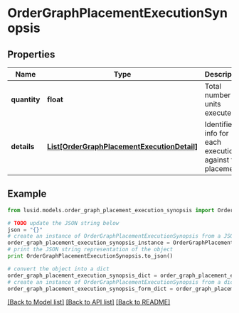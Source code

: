 # OrderGraphPlacementExecutionSynopsis


## Properties
Name | Type | Description | Notes
------------ | ------------- | ------------- | -------------
**quantity** | **float** | Total number of units executed. | 
**details** | [**List[OrderGraphPlacementExecutionDetail]**](OrderGraphPlacementExecutionDetail.md) | Identifiers info for each execution against this placement. | 

## Example

```python
from lusid.models.order_graph_placement_execution_synopsis import OrderGraphPlacementExecutionSynopsis

# TODO update the JSON string below
json = "{}"
# create an instance of OrderGraphPlacementExecutionSynopsis from a JSON string
order_graph_placement_execution_synopsis_instance = OrderGraphPlacementExecutionSynopsis.from_json(json)
# print the JSON string representation of the object
print OrderGraphPlacementExecutionSynopsis.to_json()

# convert the object into a dict
order_graph_placement_execution_synopsis_dict = order_graph_placement_execution_synopsis_instance.to_dict()
# create an instance of OrderGraphPlacementExecutionSynopsis from a dict
order_graph_placement_execution_synopsis_form_dict = order_graph_placement_execution_synopsis.from_dict(order_graph_placement_execution_synopsis_dict)
```
[[Back to Model list]](../README.md#documentation-for-models) [[Back to API list]](../README.md#documentation-for-api-endpoints) [[Back to README]](../README.md)


